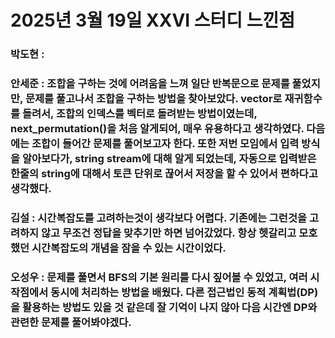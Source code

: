 # 2025년 3월 19일 XXVI 스터디 느낀점

### 박도현 : 

### 안세준 : 조합을 구하는 것에 어려움을 느껴 일단 반복문으로 문제를 풀었지만, 문제를 풀고나서 조합을 구하는 방법을 찾아보았다. vector로 재귀함수를 돌려서, 조합의 인덱스를 벡터로 돌려받는 방법이였는데, next_permutation()을 처음 알게되어, 매우 유용하다고 생각하였다. 다음에는 조합이 들어간 문제를 풀어보고자 한다. 또한 저번 모임에서 입력 방식을 알아보다가, string stream에 대해 알게 되었는데, 자동으로 입력받은 한줄의 string에 대해서 토큰 단위로 끊어서 저장을 할 수 있어서 편하다고 생각했다.

### 김설 : 시간복잡도를 고려하는것이 생각보다 어렵다. 기존에는 그런것을 고려하지 않고 무조건 정답을 맞추기만 하면 넘어갔었다. 항상 헷갈리고 모호했던 시간복잡도의 개념을 잠을 수 있는 시간이었다.

### 오성우 : 문제를 풀면서 BFS의 기본 원리를 다시 짚어볼 수 있었고, 여러 시작점에서 동시에 처리하는 방법을 배웠다. 다른 접근법인 동적 계획법(DP)을 활용하는 방법도 있을 것 같은데 잘 기억이 나지 않아 다음 시간엔 DP와 관련한 문제를 풀어봐야겠다.
